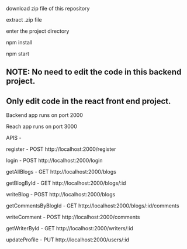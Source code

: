 
download zip file of this repository 

extract .zip file 

enter the project directory 

npm install 

npm start 

NOTE: No need to edit the code in this backend project. 
-------------------------------------------------------
Only edit code in the react front end project. 
-------------------------------------------------------

Backend app runs on port 2000 

Reach app runs on port 3000 


APIS - 

register - POST 
http://localhost:2000/register

login - POST 
http://localhost:2000/login 

getAllBlogs - GET 
http://localhost:2000/blogs

getBlogById - GET 
http://localhost:2000/blogs/:id

writeBlog - POST 
http://localhost:2000/blogs

getCommentsByBlogId - GET 
http://localhost:2000/blogs/:id/comments

writeComment - POST 
http://localhost:2000/comments

getWriterById - GET 
http://localhost:2000/writers/:id

updateProfile - PUT 
http://localhost:2000/users/:id 

